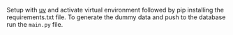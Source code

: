 Setup with [uv](https://github.com/astral-sh/uv) and activate virtual environment followed by pip installing the requirements.txt file. To generate the dummy data and push to the database run the `main.py` file.
